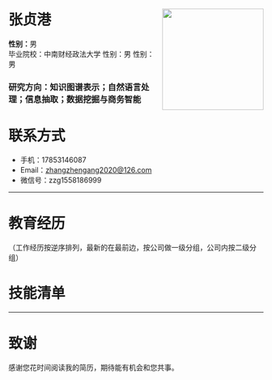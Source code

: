 # 张贞港 <img src="张贞港.jpg" width = "200" height = "200" alt="" align=right />
**性别：**<font face="宋体" >男</font>  
<font face="宋体" >毕业院校：中南财经政法大学</font> 
<font face="宋体" >性别：男</font> 
<font face="宋体" >性别：男</font> 
### 
### 研究方向：知识图谱表示；自然语言处理；信息抽取；数据挖掘与商务智能
# 联系方式

- 手机：17853146087
- Email：zhangzhengang2020@126.com
- 微信号：zzg1558186999

---

# 教育经历
（工作经历按逆序排列，最新的在最前边，按公司做一级分组，公司内按二级分组）



# 技能清单


---

# 致谢
感谢您花时间阅读我的简历，期待能有机会和您共事。
